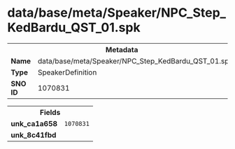 <h1>data/base/meta/Speaker/NPC_Step_KedBardu_QST_01.spk</h1><table><tr><th colspan="100%">Metadata</th></tr><tr><td><b>Name</b></td><td>data/base/meta/Speaker/NPC_Step_KedBardu_QST_01.spk</td></tr><tr><td><b>Type</b></td><td>SpeakerDefinition</td></tr><tr><td><b>SNO ID</b></td><td>1070831</td></tr></table>

<table><tr><th colspan="100%">Fields</th></tr><tr><td><b>unk_ca1a658</b></td><td><code>1070831</code></td></tr><tr><td><b>unk_8c41fbd</b></td><td></td></tr></table>

